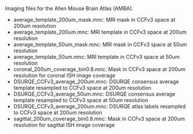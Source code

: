 
Imaging files for the Allen Mouse Brain Atlas (AMBA).

- average_template_200um_mask.mnc: MRI mask in CCFv3 space at 200um resolution
- average_template_200um.mnc: MRI template in CCFv3 space at 200um resolution
- average_template_50um_mask.mnc: MRI mask in CCFv3 space at 50um resolution
- average_template_50um.mnc: MRI template in CCFv3 space at 50um resolution
- coronal_200um_coverage_bin0.8.mnc: Mask in CCFv3 space at 200um resolution for coronal ISH image coverage
- DSURQE_CCFv3_average_200um.mnc: DSURQE consensus average template resampled to CCFv3 space at 200um resolution
- DSURQE_CCFv3_average_50um.mnc: DSURQE consensus average template resampled to CCFv3 space at 50um resolution
- DSURQE_CCFv3_average_200um.mnc: DSURQE atlas labels resampled to CCFv3 space at 200um resolution
- sagittal_200um_coverage_bin0.8.mnc: Mask in CCFv3 space at 200um resolution for sagittal ISH image coverage
